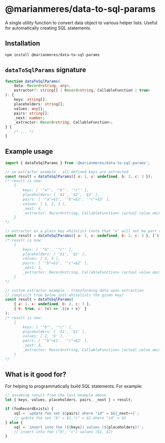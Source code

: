# @marianmeres/data-to-sql-params

A single utility function to convert data object to various helper lists.
Useful for automatically creating SQL statements.

## Installation

```
npm install @marianmeres/data-to-sql-params
```

## `dataToSqlParams` signature

```typescript
function dataToSqlParams(
	data: Record<string, any>,
	extractor?: string[] | Record<string, CallableFunction | true>
): {
	keys: string[];
	placeholders: string[];
	values: any[];
	pairs: string[];
	_next: number;
	_extractor: Record<string, CallableFunction>;
} {
	/* ... */
}
```

## Example usage

```js
import { dataToSqlParams } from '@marianmeres/data-to-sql-params';

// no extractor example - all defined keys are extracted
const result = dataToSqlParams({ a: 1, x: undefined, b: 2, c: 3 });
/* result is now:
    {
        keys: [ '"a"', '"b"', '"c"' ],
        placeholders: [ '$1', '$2', '$3' ],
        pairs: [ '"a"=$1', '"b"=$2', '"c"=$3' ],
        values: [ 1, 2, 3 ],
        _next: 4,
        _extractor: Record<string, CallableFunction> (actual value omitted)
    }
*/

// extractor as a plain key whitelist (note that "x" will not be part of output)
const result = dataToSqlParams({ a: 1, x: undefined, b: 2, c: 3 }, ['b', 'c', 'x']);
/* result is now:
    {
        keys: [ '"b"', '"c"' ],
        placeholders: [ '$1', '$2' ],
        values: [ 2, 3 ],
        pairs: [ '"b"=$1', '"c"=$2' ],
        _next: 3,
        _extractor: Record<string, CallableFunction> (actual value omitted)
    }
*/

// custom extractor example - transforming data upon extraction
// (explicit true below just whitelists the given key)
const result = dataToSqlParams(
	{ a: 1, x: undefined, b: 2, c: 3 },
	{ b: true, c: (v) => `${v + v}` }
);
/* result is now:
    {
        keys: [ '"b"', '"c"' ],
        placeholders: [ '$1', '$2' ],
        values: [ 2, '6' ],
        pairs: [ '"b"=$1', '"c"=$2' ],
        _next: 3,
        _extractor: Record<string, CallableFunction> (actual value omitted)
    }
*/
```

## What is it good for?

For helping to programmatically build SQL statements. For example:

```js
// assuming result from the last example above
let { keys, values, placeholders, pairs, _next } = result;

if (fooRecordExists) {
	sql = `update foo set ${pairs} where "id" = $${_next++}`;
	// update foo set "b" = $1,"c" = $2 where "id" = $3
} else {
	sql = `insert into foo (${keys}) values (${placeholders})`;
	// insert into foo ("b", "c") values ($1, $2)
}
```
